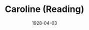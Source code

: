 ---
title: Caroline (Reading)
date: 1928-04-03
closing_date:
layout: productions
playbill:
Theatre: Theatre Jacksonville
cast:
- Caroline Ashley: Mrs. William Macklin
- Robert Oldham: Don Ferrandou
- Isabella Trench: Mrs. Fitzhugh Allderdice
- Rex Cunningham: Lawrence Perkins, Jr.
- Cooper: Mrs. Burton Barrs
- Maurice Fulton: Mrs. Don. W. Ferrandou
- Dr. Cornish: W.R. Carter
crew:
- Stage Directions: Mrs. Willis M. Ball
- Set and Lighting:
  - Anne C. Lalor
  - Irene Von Osthoff
  - Tom Cashen
understudies:
orchestra:
---